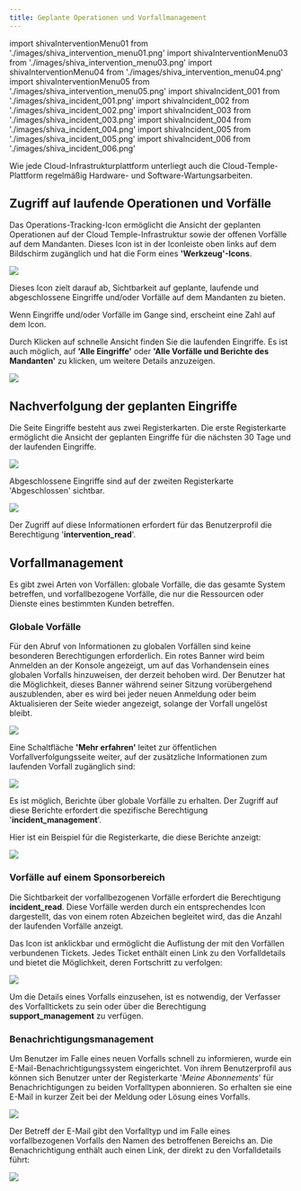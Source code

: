 ```yaml
---
title: Geplante Operationen und Vorfallmanagement
---
```

import shivaInterventionMenu01 from './images/shiva_intervention_menu01.png'
import shivaInterventionMenu03 from './images/shiva_intervention_menu03.png'
import shivaInterventionMenu04 from './images/shiva_intervention_menu04.png'
import shivaInterventionMenu05 from './images/shiva_intervention_menu05.png'
import shivaIncident_001 from './images/shiva_incident_001.png'
import shivaIncident_002 from './images/shiva_incident_002.png'
import shivaIncident_003 from './images/shiva_incident_003.png'
import shivaIncident_004 from './images/shiva_incident_004.png'
import shivaIncident_005 from './images/shiva_incident_005.png'
import shivaIncident_006 from './images/shiva_incident_006.png'


Wie jede Cloud-Infrastrukturplattform unterliegt auch die Cloud-Temple-Plattform regelmäßig Hardware- und Software-Wartungsarbeiten.

## Zugriff auf laufende Operationen und Vorfälle

Das Operations-Tracking-Icon ermöglicht die Ansicht der geplanten Operationen auf der Cloud Temple-Infrastruktur sowie der offenen Vorfälle auf dem Mandanten. Dieses Icon ist in der Iconleiste oben links auf dem Bildschirm zugänglich und hat die Form eines __'Werkzeug'-Icons__.

<img src={shivaInterventionMenu01} />

Dieses Icon zielt darauf ab, Sichtbarkeit auf geplante, laufende und abgeschlossene Eingriffe und/oder Vorfälle auf dem Mandanten zu bieten.

Wenn Eingriffe und/oder Vorfälle im Gange sind, erscheint eine Zahl auf dem Icon.

Durch Klicken auf schnelle Ansicht finden Sie die laufenden Eingriffe. Es ist auch möglich, auf __'Alle Eingriffe'__ oder __'Alle Vorfälle und Berichte des Mandanten'__ zu klicken, um weitere Details anzuzeigen.

<img src={shivaInterventionMenu03} />

## Nachverfolgung der geplanten Eingriffe

Die Seite Eingriffe besteht aus zwei Registerkarten. Die erste Registerkarte ermöglicht die Ansicht der geplanten Eingriffe für die nächsten 30 Tage und der laufenden Eingriffe.

<img src={shivaInterventionMenu04} />

Abgeschlossene Eingriffe sind auf der zweiten Registerkarte 'Abgeschlossen' sichtbar.

<img src={shivaInterventionMenu05} />

Der Zugriff auf diese Informationen erfordert für das Benutzerprofil die Berechtigung '**intervention_read**'.

## Vorfallmanagement

Es gibt zwei Arten von Vorfällen: globale Vorfälle, die das gesamte System betreffen, und vorfallbezogene Vorfälle, die nur die Ressourcen oder Dienste eines bestimmten Kunden betreffen.

### Globale Vorfälle

Für den Abruf von Informationen zu globalen Vorfällen sind keine besonderen Berechtigungen erforderlich. Ein rotes Banner wird beim Anmelden an der Konsole angezeigt, um auf das Vorhandensein eines globalen Vorfalls hinzuweisen, der derzeit behoben wird. Der Benutzer hat die Möglichkeit, dieses Banner während seiner Sitzung vorübergehend auszublenden, aber es wird bei jeder neuen Anmeldung oder beim Aktualisieren der Seite wieder angezeigt, solange der Vorfall ungelöst bleibt.

<img src={shivaIncident_001} />

Eine Schaltfläche __'Mehr erfahren'__ leitet zur öffentlichen Vorfallverfolgungsseite weiter, auf der zusätzliche Informationen zum laufenden Vorfall zugänglich sind:

<img src={shivaIncident_002} />

Es ist möglich, Berichte über globale Vorfälle zu erhalten. Der Zugriff auf diese Berichte erfordert die spezifische Berechtigung '**incident_management**'.

Hier ist ein Beispiel für die Registerkarte, die diese Berichte anzeigt:

<img src={shivaIncident_003} />

### Vorfälle auf einem Sponsorbereich

Die Sichtbarkeit der vorfallbezogenen Vorfälle erfordert die Berechtigung **incident_read**. Diese Vorfälle werden durch ein entsprechendes Icon dargestellt, das von einem roten Abzeichen begleitet wird, das die Anzahl der laufenden Vorfälle anzeigt.

Das Icon ist anklickbar und ermöglicht die Auflistung der mit den Vorfällen verbundenen Tickets. Jedes Ticket enthält einen Link zu den Vorfalldetails und bietet die Möglichkeit, deren Fortschritt zu verfolgen:

<img src={shivaIncident_004} />

Um die Details eines Vorfalls einzusehen, ist es notwendig, der Verfasser des Vorfalltickets zu sein oder über die Berechtigung **support_management** zu verfügen.

### Benachrichtigungsmanagement

Um Benutzer im Falle eines neuen Vorfalls schnell zu informieren, wurde ein E-Mail-Benachrichtigungssystem eingerichtet. Von ihrem Benutzerprofil aus können sich Benutzer unter der Registerkarte '*Meine Abonnements*' für Benachrichtigungen zu beiden Vorfalltypen abonnieren. So erhalten sie eine E-Mail in kurzer Zeit bei der Meldung oder Lösung eines Vorfalls.

<img src={shivaIncident_005} />

Der Betreff der E-Mail gibt den Vorfalltyp und im Falle eines vorfallbezogenen Vorfalls den Namen des betroffenen Bereichs an. Die Benachrichtigung enthält auch einen Link, der direkt zu den Vorfalldetails führt:

<img src={shivaIncident_006} />